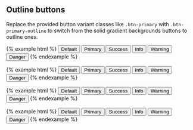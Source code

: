 ## Outline buttons

Replace the provided button variant classes like `.btn-primary` with `.btn-primary-outline` to switch from the solid gradient backgrounds buttons to outline ones.

{% example html %}
<button type="button" class="btn btn-lg btn-default-outline">Default</button>
<button type="button" class="btn btn-lg btn-primary-outline">Primary</button>
<button type="button" class="btn btn-lg btn-success-outline">Success</button>
<button type="button" class="btn btn-lg btn-info-outline">Info</button>
<button type="button" class="btn btn-lg btn-warning-outline">Warning</button>
<button type="button" class="btn btn-lg btn-danger-outline">Danger</button>
{% endexample %}

{% example html %}
<button type="button" class="btn btn-default-outline">Default</button>
<button type="button" class="btn btn-primary-outline">Primary</button>
<button type="button" class="btn btn-success-outline">Success</button>
<button type="button" class="btn btn-info-outline">Info</button>
<button type="button" class="btn btn-warning-outline">Warning</button>
<button type="button" class="btn btn-danger-outline">Danger</button>
{% endexample %}

{% example html %}
<button type="button" class="btn btn-sm btn-default-outline">Default</button>
<button type="button" class="btn btn-sm btn-primary-outline">Primary</button>
<button type="button" class="btn btn-sm btn-success-outline">Success</button>
<button type="button" class="btn btn-sm btn-info-outline">Info</button>
<button type="button" class="btn btn-sm btn-warning-outline">Warning</button>
<button type="button" class="btn btn-sm btn-danger-outline">Danger</button>
{% endexample %}

{% example html %}
<button type="button" class="btn btn-xs btn-default-outline">Default</button>
<button type="button" class="btn btn-xs btn-primary-outline">Primary</button>
<button type="button" class="btn btn-xs btn-success-outline">Success</button>
<button type="button" class="btn btn-xs btn-info-outline">Info</button>
<button type="button" class="btn btn-xs btn-warning-outline">Warning</button>
<button type="button" class="btn btn-xs btn-danger-outline">Danger</button>
{% endexample %}
